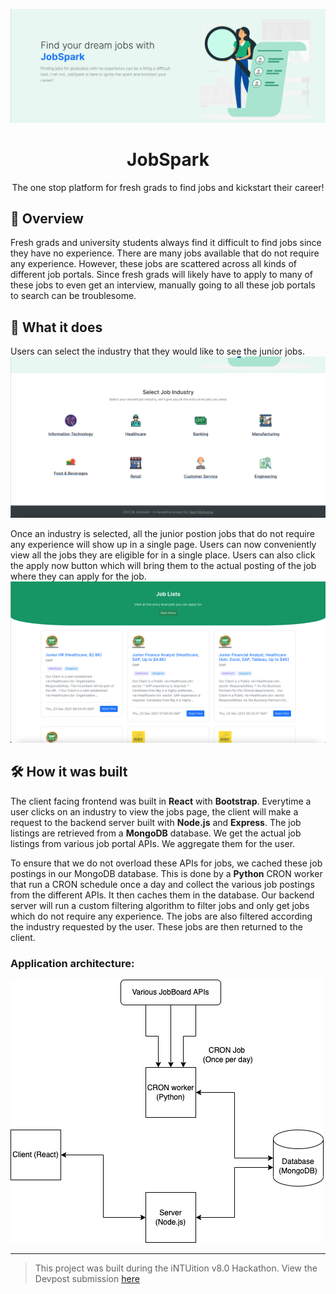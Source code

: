 <p align="center">
  <img alt="JobSpark" src="images/icon.png" />
</p>
<h1 align="center">
  JobSpark
</h1>
<p align="center">
  The one stop platform for fresh grads to find jobs and kickstart their career!
</p>

## 📖 Overview

Fresh grads and university students always find it difficult to find jobs since they have no experience. There are many jobs available that do not require any experience. However, these jobs are scattered across all kinds of different job portals. Since fresh grads will likely have to apply to many of these jobs to even get an interview, manually going to all these job portals to search can be troublesome.

## 🔎 What it does

Users can select the industry that they would like to see the junior jobs. 
![](images/categories.png)

Once an industry is selected, all the junior postion jobs that do not require any experience will show up in a single page. Users can now conveniently view all the jobs they are eligible for in a single place. Users can also click the apply now button which will bring them to the actual posting of the job where they can apply for the job.
![](images/jobs.png)

## 🛠️ How it was built

The client facing frontend was built in **React** with **Bootstrap**. Everytime a user clicks on an industry to view the jobs page, the client will make a request to the backend server built with **Node.js** and **Express**. The job listings are retrieved from a **MongoDB** database. We get the actual job listings from various job portal APIs. We aggregate them for the user.

To ensure that we do not overload these APIs for jobs, we cached these job postings in our MongoDB database. This is done by a **Python** CRON worker that run a CRON schedule once a day and collect the various job postings from the different APIs. It then caches them in the database. Our backend server will run a custom filtering algorithm to filter jobs and only get jobs which do not require any experience. The jobs are also filtered according the industry requested by the user. These jobs are then returned to the client.

### Application architecture:
![](images/architecture.png)

---

> This project was built during the iNTUition v8.0 Hackathon. View the Devpost submission [here](https://devpost.com/software/jobspark)
